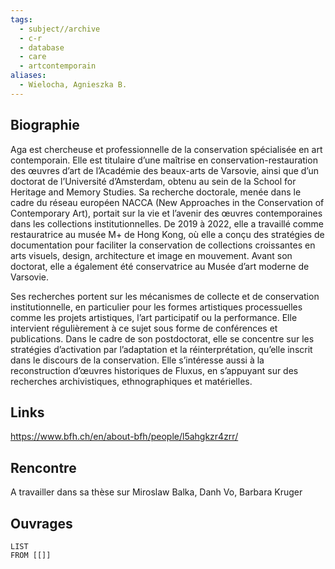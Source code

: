 ```yaml
---
tags:
  - subject//archive
  - c-r
  - database
  - care
  - artcontemporain
aliases:
  - Wielocha, Agnieszka B.
---
```

## Biographie

Aga est chercheuse et professionnelle de la conservation spécialisée en art contemporain. Elle est titulaire d’une maîtrise en conservation-restauration des œuvres d’art de l’Académie des beaux-arts de Varsovie, ainsi que d’un doctorat de l’Université d’Amsterdam, obtenu au sein de la School for Heritage and Memory Studies. Sa recherche doctorale, menée dans le cadre du réseau européen NACCA (New Approaches in the Conservation of Contemporary Art), portait sur la vie et l’avenir des œuvres contemporaines dans les collections institutionnelles. De 2019 à 2022, elle a travaillé comme restauratrice au musée M+ de Hong Kong, où elle a conçu des stratégies de documentation pour faciliter la conservation de collections croissantes en arts visuels, design, architecture et image en mouvement. Avant son doctorat, elle a également été conservatrice au Musée d’art moderne de Varsovie.

Ses recherches portent sur les mécanismes de collecte et de conservation institutionnelle, en particulier pour les formes artistiques processuelles comme les projets artistiques, l’art participatif ou la performance. Elle intervient régulièrement à ce sujet sous forme de conférences et publications. Dans le cadre de son postdoctorat, elle se concentre sur les stratégies d’activation par l’adaptation et la réinterprétation, qu’elle inscrit dans le discours de la conservation. Elle s’intéresse aussi à la reconstruction d’œuvres historiques de Fluxus, en s’appuyant sur des recherches archivistiques, ethnographiques et matérielles.

## Links

https://www.bfh.ch/en/about-bfh/people/l5ahgkzr4zrr/

## Rencontre

A travailler dans sa thèse sur Miroslaw Balka, Danh Vo, Barbara Kruger
## Ouvrages 

```dataview 
LIST
FROM [[]]
```

